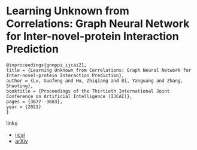 # Learning Unknown from Correlations: Graph Neural Network for Inter-novel-protein Interaction Prediction

```
@inproceedings{gnnppi_ijcai21,
title = {Learning Unknown from Correlations: Graph Neural Network for Inter-novel-protein Interaction Prediction},
author = {Lv, Guofeng and Hu, Zhiqiang and Bi, Yanguang and Zhang, Shaoting},
booktitle = {Proceedings of the Thirtieth International Joint Conference on Artificial Intelligence (IJCAI)},
pages = {3677--3683},
year = {2021}
}
```

links
- [ijcai](https://www.ijcai.org/Proceedings/2021/506)
- [arXiv](https://arxiv.org/abs/2105.06709)
